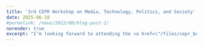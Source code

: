 ```yaml
---
title: '3rd CEPR Workshop on Media, Technology, Politics, and Society'
date: 2025-06-10
#permalink: /news/2012/08/blog-post-1/
norender: true
excerpt: "I’m looking forward to attending the <a href=\"/files/cepr_bocconi.pdf\">3rd CEPR Workshop on Media, Technology, Politics, and Society</a>, hosted at Bocconi University in Milan on June 23–24, 2025.<br><br>Many thanks to the organizers for welcoming me to this event."
---
```

